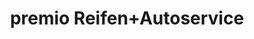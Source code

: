 ---
title: "premio Reifen+Autoservice"
url: /ludwigsburg/premio-reifen-autoservice/
shop: Autowerkstatt
---